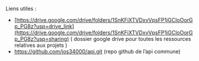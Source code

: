 Liens utiles :
- [https://drive.google.com/drive/folders/1SnKFiXTVDxvVpsFP1jGCloOorGp_PG8z?usp=drive_link](https://drive.google.com/drive/folders/1SnKFiXTVDxvVpsFP1jGCloOorGp_PG8z?usp=sharing)
 ( dossier google drive pour toutes les ressources relatives aux projets )
- https://github.com/jos34000/api.git  (repo github de l’api commune)


